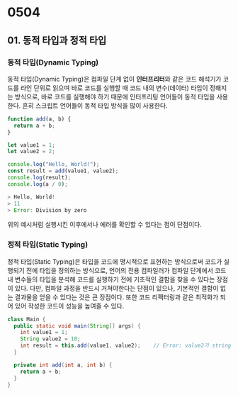 # 0504

## 01. 동적 타입과 정적 타입

### 동적 타입(Dynamic Typing)

동적 타입(Dynamic Typing)은 컴파일 단계 없이 **인터프리터**와 같은 코드 해석기가 코드를 라인 단위로 읽으며 바로 코드를 실행할 때 코드 내의 변수(데이터) 타입이 정해지는 방식으로, 바로 코드를 실행해야 하기 때문에 인터프리팅 언어들이 동적 타입을 사용한다. 흔히 스크립트 언어들이 동적 타입 방식을 많이 사용한다.

```javascript
function add(a, b) {
  return a + b;
}

let value1 = 1;
let value2 = 2;

console.log("Hello, World!");
const result = add(value1, value2);
console.log(result);
console.log(a / 0);

> Hello, World!
> 11
> Error: Division by zero
```

위의 예시처럼 실행시킨 이후에서나 에러를 확인할 수 있다는 점이 단점이다.

### 정적 타입(Static Typing)

정적 타입(Static Typing)은 타입을 코드에 명시적으로 표현하는 방식으로써 코드가 실행되기 전에 타입을 정의하는 방식으로, 언어의 전용 컴파일러가 컴파일 단계에서 코드 내 변수들의 타입을 분석해 코드를 실행하기 전에 기초적인 결함을 찾을 수 있다는 장점이 있다. 다만, 컴파일 과정을 반드시 거쳐야한다는 단점이 있으나, 기본적인 결함이 없는 결과물을 얻을 수 있다는 것은 큰 장점이다. 또한 코드 리팩터링과 같은 최적화가 되어 있어 작성한 코드이 성능을 높여줄 수 있다.

```java
class Main {
  public static void main(String[] args) {
    int value1 = 1;
    String value2 = 10;
    int result = this.add(value1, value2);    // Error: value2가 string type이기 때문에
  }

  private int add(int a, int b) {
    return a + b;
  }
}
```
